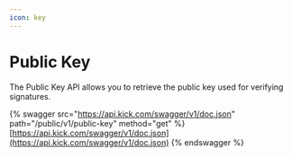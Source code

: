 ```yaml
---
icon: key
---
```


# Public Key

The Public Key API allows you to retrieve the public key used for verifying signatures.

{% swagger src="https://api.kick.com/swagger/v1/doc.json" path="/public/v1/public-key" method="get" %}
[https://api.kick.com/swagger/v1/doc.json](https://api.kick.com/swagger/v1/doc.json)
{% endswagger %}
